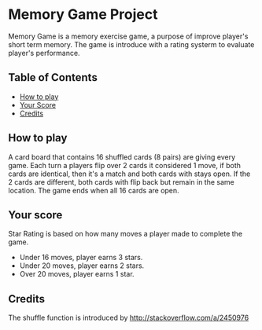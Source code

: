 # Memory Game Project

Memory Game is a memory exercise game, a purpose of improve player's short term memory. The game is introduce with a rating systerm to evaluate player's performance.

## Table of Contents

* [How to play](#how-to-play)
* [Your Score](#your-score)
* [Credits](#credits)


## How to play

A card board that contains 16 shuffled cards (8 pairs) are giving every game. Each turn a players flip over 2 cards it considered 1 move, if both cards are identical, then it's a match and both cards with stays open. If the 2 cards are different, both cards with flip back but remain in the same location. The game ends when all 16 cards are open.

## Your score

Star Rating is based on how many moves a player made to complete the game.

* Under 16 moves, player earns 3 stars.
* Under 20 moves, player earns 2 stars.
* Over 20 moves, player earns 1 star.

## Credits

The shuffle function is introduced by http://stackoverflow.com/a/2450976

